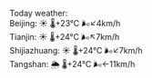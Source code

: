 Today weather:  
Beijing: ☀️   🌡️+23°C 🌬️↙4km/h  
Tianjin: ☀️   🌡️+24°C 🌬️↖7km/h  
Shijiazhuang: ☀️   🌡️+24°C 🌬️↙7km/h  
Tangshan: 🌦   🌡️+24°C 🌬️←11km/h  
